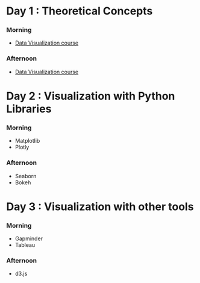 # Day 1 : Theoretical Concepts
### Morning 
* [Data Visualization course](https://sylacefr.sharepoint.com/:p:/r/sites/KPLR/_layouts/15/Doc.aspx?sourcedoc=%7BA7B2E426-46EC-4AD4-A8B7-D81306919C62%7D&file=DATAVIZ%20-%20Introduction%20-%20Mehdi%20LAMRANI.pptx&action=edit&mobileredirect=true)
### Afternoon 
* [Data Visualization course](https://sylacefr.sharepoint.com/:p:/r/sites/KPLR/_layouts/15/Doc.aspx?sourcedoc=%7BA7B2E426-46EC-4AD4-A8B7-D81306919C62%7D&file=DATAVIZ%20-%20Introduction%20-%20Mehdi%20LAMRANI.pptx&action=edit&mobileredirect=true)
# Day 2 : Visualization with Python Libraries
### Morning 
* Matplotlib 
* Plotly 
### Afternoon
* Seaborn
* Bokeh
# Day 3 : Visualization with other tools
### Morning 
* Gapminder
* Tableau 
### Afternoon
* d3.js 
